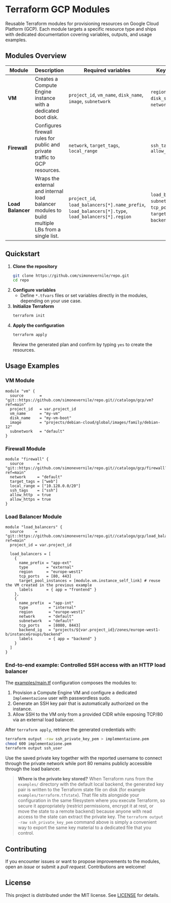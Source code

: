 # Terraform GCP Modules

Reusable Terraform modules for provisioning resources on Google Cloud Platform (GCP). Each module targets a specific resource type and ships with dedicated documentation covering variables, outputs, and usage examples.

## Modules Overview

| Module | Description | Required variables | Key optional variables | Documentation |
| --- | --- | --- | --- | --- |
| **VM** | Creates a Compute Engine instance with a dedicated boot disk. | `project_id`, `vm_name`, `disk_name`, `image`, `subnetwork` | `region`, `zone`, `machine_type`, `disk_size`, `disk_type`, `network`, `tags` | [VM documentation](catalogo/gcp/vm/README.md) |
| **Firewall** | Configures firewall rules for public and private traffic to GCP resources. | `network`, `target_tags`, `local_range` | `ssh_tags`, `allow_http`, `allow_https` | [Firewall documentation](catalogo/gcp/firewall/README.md) |
| **Load Balancer** | Wraps the external and internal load balancer modules to build multiple LBs from a single list. | `project_id`, `load_balancers[*].name_prefix`, `load_balancers[*].type`, `load_balancers[*].region` | `load_balancers[*].network`, `subnetwork`, `address`, `tcp_ports`, `udp_ports`, `target_pool_instances`, `backend_ig`, `labels`, `enabled` | [Load Balancer documentation](catalogo/gcp/load_balancer/README.md) |

## Quickstart

1. **Clone the repository**
   ```bash
   git clone https://github.com/simonevernile/repo.git
   cd repo
   ```
2. **Configure variables**
   - Define `*.tfvars` files or set variables directly in the modules, depending on your use case.
3. **Initialize Terraform**
   ```bash
   terraform init
   ```
4. **Apply the configuration**
   ```bash
   terraform apply
   ```
   Review the generated plan and confirm by typing `yes` to create the resources.

## Usage Examples

### VM Module
```hcl
module "vm" {
  source       = "git::https://github.com/simonevernile/repo.git//catalogo/gcp/vm?ref=main"
  project_id   = var.project_id
  vm_name      = "my-vm"
  disk_name    = "my-vm-boot"
  image        = "projects/debian-cloud/global/images/family/debian-12"
  subnetwork   = "default"
}
```

### Firewall Module
```hcl
module "firewall" {
  source      = "git::https://github.com/simonevernile/repo.git//catalogo/gcp/firewall?ref=main"
  network     = "default"
  target_tags = ["web"]
  local_range = ["10.128.0.0/20"]
  ssh_tags    = ["ssh"]
  allow_http  = true
  allow_https = true
}
```

### Load Balancer Module
```hcl
module "load_balancers" {
  source     = "git::https://github.com/simonevernile/repo.git//catalogo/gcp/load_balancer?ref=main"
  project_id = var.project_id

  load_balancers = [
    {
      name_prefix = "app-ext"
      type        = "external"
      region      = "europe-west1"
      tcp_ports   = [80, 443]
      target_pool_instances = [module.vm.instance_self_link] # reuse the VM created in the previous example
      labels      = { app = "frontend" }
    },
    {
      name_prefix  = "app-int"
      type         = "internal"
      region       = "europe-west1"
      network      = "default"
      subnetwork   = "default"
      tcp_ports    = [8080, 8443]
      backend_ig   = "projects/${var.project_id}/zones/europe-west1-b/instanceGroups/backend"
      labels       = { app = "backend" }
    }
  ]
}
```

### End-to-end example: Controlled SSH access with an HTTP load balancer

The [examples/main.tf](examples/main.tf) configuration composes the modules to:

1. Provision a Compute Engine VM and configure a dedicated `Implementazione` user with passwordless sudo.
2. Generate an SSH key pair that is automatically authorized on the instance.
3. Allow SSH to the VM only from a provided CIDR while exposing TCP/80 via an external load balancer.

After `terraform apply`, retrieve the generated credentials with:

```bash
terraform output -raw ssh_private_key_pem > implementazione.pem
chmod 600 implementazione.pem
terraform output ssh_user
```

Use the saved private key together with the reported username to connect through the private network while port 80 remains publicly accessible through the load balancer.

> **Where is the private key stored?** When Terraform runs from the `examples/` directory with the default local backend, the generated key pair is written to the Terraform state file on disk (for example `examples/terraform.tfstate`). That file sits alongside your configuration in the same filesystem where you execute Terraform, so secure it appropriately (restrict permissions, encrypt it at rest, or move the state to a remote backend) because anyone with read access to the state can extract the private key. The `terraform output -raw ssh_private_key_pem` command above is simply a convenient way to export the same key material to a dedicated file that you control.

## Contributing

If you encounter issues or want to propose improvements to the modules, open an *issue* or submit a *pull request*. Contributions are welcome!

## License

This project is distributed under the MIT license. See [LICENSE](LICENSE) for details.

